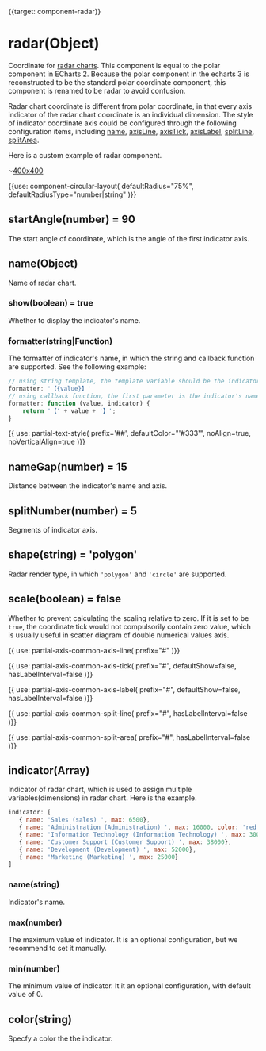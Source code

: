 {{target: component-radar}}

# radar(Object)

Coordinate for [radar charts](~series-radar). This component is equal to the polar component in ECharts 2. Because the polar component in the echarts 3 is reconstructed to be the standard polar coordinate component, this component is renamed to be radar to avoid confusion.

Radar chart coordinate is different from polar coordinate, in that every axis indicator of the radar chart coordinate is an individual dimension. The style of indicator coordinate axis could be configured through the following configuration items, including [name](~radar.name), [axisLine](~radar.axisLine), [axisTick](~radar.axisTick), [axisLabel](~radar.axisLabel), [splitLine](~radar.splitLine), [splitArea](~radar.splitArea).


Here is a custom example of radar component.

~[400x400](${galleryViewPath}doc-example/radar&edit=1&reset=1)

{{use: component-circular-layout(
    defaultRadius="75%",
    defaultRadiusType="number|string"
)}}

## startAngle(number) = 90

The start angle of coordinate, which is the angle of the first indicator axis.

## name(Object)

Name of radar chart.

### show(boolean) = true

Whether to display the indicator's name.

### formatter(string|Function)

The formatter of indicator's name, in which the string and callback function are supported. See the following example:

```js
// using string template, the template variable should be the indicator's name {value}
formatter: '【{value}】'
// using callback function, the first parameter is the indicator's name, and the second parameter id the indicator's cinfiguration item
formatter: function (value, indicator) {
    return '【' + value + '】';
}
```

{{ use: partial-text-style(
    prefix='##',
    defaultColor="'#333'",
    noAlign=true,
    noVerticalAlign=true
)}}

## nameGap(number) = 15

Distance between the indicator's name and axis.

## splitNumber(number) = 5

Segments of indicator axis.

## shape(string) = 'polygon'

Radar render type, in which `'polygon'` and `'circle'` are supported.

## scale(boolean) = false

Whether to prevent calculating the scaling relative to zero. If it is set to be `true`, the coordinate tick would not compulsorily contain zero value, which is usually useful in scatter diagram of double numerical values axis.

{{ use: partial-axis-common-axis-line(
    prefix="#"
)}}

{{ use: partial-axis-common-axis-tick(
    prefix="#",
    defaultShow=false,
    hasLabelInterval=false
)}}

{{ use: partial-axis-common-axis-label(
    prefix="#",
    defaultShow=false,
    hasLabelInterval=false
)}}

{{ use: partial-axis-common-split-line(
    prefix="#",
    hasLabelInterval=false
)}}

{{ use: partial-axis-common-split-area(
    prefix="#",
    hasLabelInterval=false
)}}

## indicator(Array)

Indicator of radar chart, which is used to assign multiple variables(dimensions) in radar chart. Here is the example.

```js
indicator: [
   { name: 'Sales (sales) ', max: 6500},
   { name: 'Administration (Administration) ', max: 16000, color: 'red'}, // Set the indicator as 'red'
   { name: 'Information Technology (Information Technology) ', max: 30000},
   { name: 'Customer Support (Customer Support) ', max: 38000},
   { name: 'Development (Development) ', max: 52000},
   { name: 'Marketing (Marketing) ', max: 25000}
]
```

### name(string)

Indicator's name.

### max(number)

The maximum value of indicator. It is an optional configuration, but we recommend to set it manually.

### min(number)

The minimum value of indicator. It it an optional configuration, with default value of 0.

## color(string)

Specfy a color the the indicator.